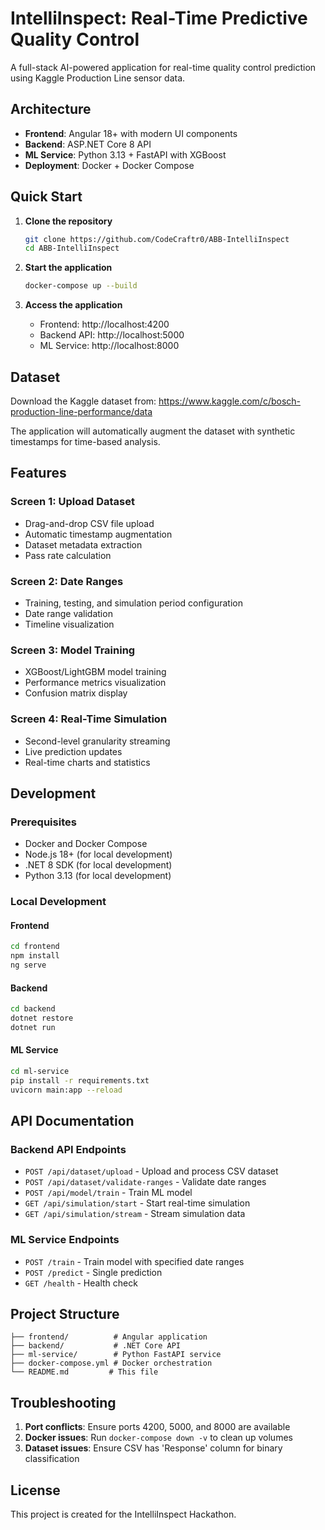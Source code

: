 # IntelliInspect: Real-Time Predictive Quality Control

A full-stack AI-powered application for real-time quality control prediction using Kaggle Production Line sensor data.


## Architecture

- **Frontend**: Angular 18+ with modern UI components
- **Backend**: ASP.NET Core 8 API
- **ML Service**: Python 3.13 + FastAPI with XGBoost
- **Deployment**: Docker + Docker Compose

## Quick Start

1. **Clone the repository**
   ```bash
   git clone https://github.com/CodeCraftr0/ABB-IntelliInspect
   cd ABB-IntelliInspect 
   ```

2. **Start the application**
   ```bash
   docker-compose up --build
   ```

3. **Access the application**
   - Frontend: http://localhost:4200
   - Backend API: http://localhost:5000
   - ML Service: http://localhost:8000

## Dataset

Download the Kaggle dataset from: https://www.kaggle.com/c/bosch-production-line-performance/data

The application will automatically augment the dataset with synthetic timestamps for time-based analysis.

## Features

### Screen 1: Upload Dataset
- Drag-and-drop CSV file upload
- Automatic timestamp augmentation
- Dataset metadata extraction
- Pass rate calculation

### Screen 2: Date Ranges
- Training, testing, and simulation period configuration
- Date range validation
- Timeline visualization

### Screen 3: Model Training
- XGBoost/LightGBM model training
- Performance metrics visualization
- Confusion matrix display

### Screen 4: Real-Time Simulation
- Second-level granularity streaming
- Live prediction updates
- Real-time charts and statistics

## Development

### Prerequisites
- Docker and Docker Compose
- Node.js 18+ (for local development)
- .NET 8 SDK (for local development)
- Python 3.13 (for local development)

### Local Development

#### Frontend
```bash
cd frontend
npm install
ng serve
```

#### Backend
```bash
cd backend
dotnet restore
dotnet run
```

#### ML Service
```bash
cd ml-service
pip install -r requirements.txt
uvicorn main:app --reload
```

## API Documentation

### Backend API Endpoints

- `POST /api/dataset/upload` - Upload and process CSV dataset
- `POST /api/dataset/validate-ranges` - Validate date ranges
- `POST /api/model/train` - Train ML model
- `GET /api/simulation/start` - Start real-time simulation
- `GET /api/simulation/stream` - Stream simulation data

### ML Service Endpoints

- `POST /train` - Train model with specified date ranges
- `POST /predict` - Single prediction
- `GET /health` - Health check

## Project Structure

```
├── frontend/          # Angular application
├── backend/           # .NET Core API
├── ml-service/        # Python FastAPI service
├── docker-compose.yml # Docker orchestration
└── README.md         # This file
```

## Troubleshooting

1. **Port conflicts**: Ensure ports 4200, 5000, and 8000 are available
2. **Docker issues**: Run `docker-compose down -v` to clean up volumes
3. **Dataset issues**: Ensure CSV has 'Response' column for binary classification

## License

This project is created for the IntelliInspect Hackathon.
